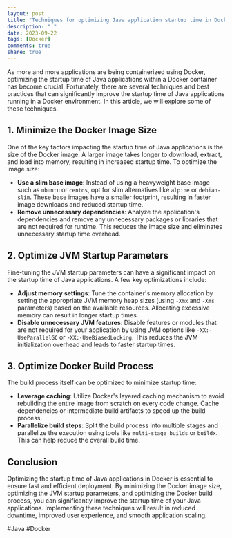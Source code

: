 ```yaml
---
layout: post
title: "Techniques for optimizing Java application startup time in Docker"
description: " "
date: 2023-09-22
tags: [Docker]
comments: true
share: true
---
```


As more and more applications are being containerized using Docker, optimizing the startup time of Java applications within a Docker container has become crucial. Fortunately, there are several techniques and best practices that can significantly improve the startup time of Java applications running in a Docker environment. In this article, we will explore some of these techniques.

## 1. Minimize the Docker Image Size
One of the key factors impacting the startup time of Java applications is the size of the Docker image. A larger image takes longer to download, extract, and load into memory, resulting in increased startup time. To optimize the image size:

- **Use a slim base image**: Instead of using a heavyweight base image such as `ubuntu` or `centos`, opt for slim alternatives like `alpine` or `debian-slim`. These base images have a smaller footprint, resulting in faster image downloads and reduced startup time.
- **Remove unnecessary dependencies**: Analyze the application's dependencies and remove any unnecessary packages or libraries that are not required for runtime. This reduces the image size and eliminates unnecessary startup time overhead.

## 2. Optimize JVM Startup Parameters
Fine-tuning the JVM startup parameters can have a significant impact on the startup time of Java applications. A few key optimizations include:

- **Adjust memory settings**: Tune the container's memory allocation by setting the appropriate JVM memory heap sizes (using `-Xmx` and `-Xms` parameters) based on the available resources. Allocating excessive memory can result in longer startup times.
- **Disable unnecessary JVM features**: Disable features or modules that are not required for your application by using JVM options like `-XX:-UseParallelGC` or `-XX:-UseBiasedLocking`. This reduces the JVM initialization overhead and leads to faster startup times.

## 3. Optimize Docker Build Process
The build process itself can be optimized to minimize startup time:

- **Leverage caching**: Utilize Docker's layered caching mechanism to avoid rebuilding the entire image from scratch on every code change. Cache dependencies or intermediate build artifacts to speed up the build process.
- **Parallelize build steps**: Split the build process into multiple stages and parallelize the execution using tools like `multi-stage builds` or `buildx`. This can help reduce the overall build time.

## Conclusion
Optimizing the startup time of Java applications in Docker is essential to ensure fast and efficient deployment. By minimizing the Docker image size, optimizing the JVM startup parameters, and optimizing the Docker build process, you can significantly improve the startup time of your Java applications. Implementing these techniques will result in reduced downtime, improved user experience, and smooth application scaling.

#Java #Docker